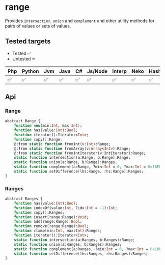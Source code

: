 # range

Provides `intersection`, `union` and `complement` and other utility methods for
pairs of values or sets of values.

## Tested targets

- Tested ✅
- Untested ➖

| Php | Python | Jvm |Java | C# | Js/Node | Interp | Neko | HashLink | Lua | CPP |
| - | -| - | - | - |- | -| - | - | - | - |
| ✅ | ✅     | ✅ |✅  | ✅ | ✅     | ✅ | ✅  | ✅       | ➖ | ➖ |

## Api

### Range

```Haxe
abstract Range {
    function new(min:Int, max:Int);
    function has(value:Int):Bool;
    function iterator():Iterator<Int>;
    function copy():Range;
    @:from static function fromInt(v:Int):Range;
    @:from static function fromArray(v:Array<Int>):Range;
    @:from static function fromIntIterator(v:IntIterator):Range;
    static function intersection(a:Range, b:Range):Range;
    static function union(a:Range, b:Range):Ranges;
    static function complement(a:Range, ?min:Int = 0, ?max:Int = 0x10FFFF):Ranges;
    static function setDifference(lhs:Range, rhs:Range):Ranges;
}
```

### Ranges

```Haxe
abstract Ranges {
    function has(value:Int):Bool;
    function indexOf(value:Int, ?idx:Int = -1):Int;
    function copy():Ranges;
    function insert(range:Range):Void;
    function add(range:Range):Bool;
    function remove(range:Range):Bool;
    function clamp(min:Int, max:Int):Ranges;
    function iterator():Iterator<Int>;
    static function intersection(a:Ranges, b:Ranges):Range;
    static function union(a:Ranges, b:Ranges):Ranges;
    static function complement(a:Ranges, ?min:Int = 0, ?max:Int = 0x10FFFF):Ranges;
    static function setDifference(lhs:Ranges, rhs:Ranges):Ranges;
}